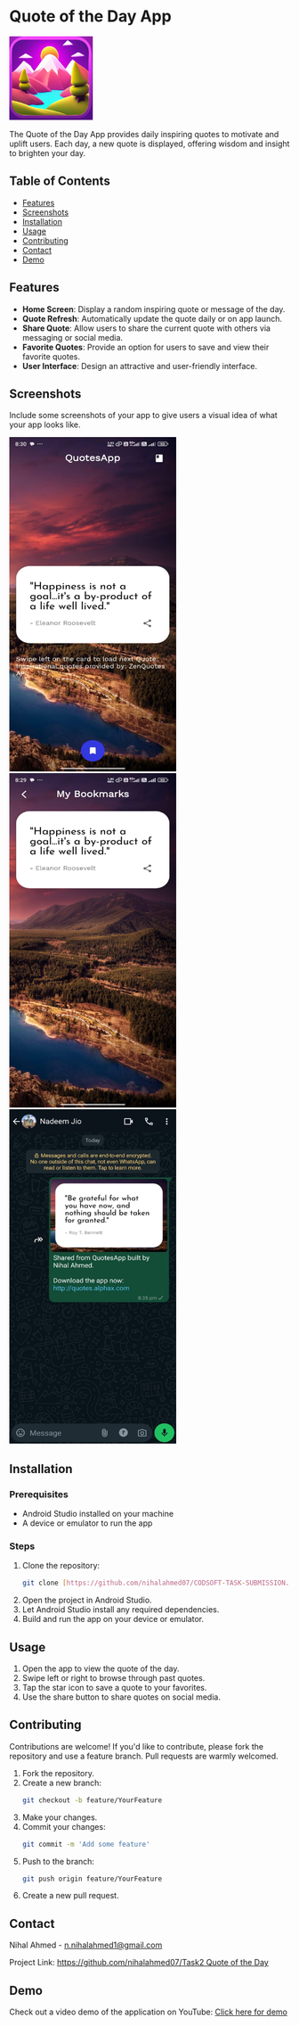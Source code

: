 # Quote of the Day App

<img src="app/src/main/playstore-icon.png" alt="Logo" width="150" height="150">

The Quote of the Day App provides daily inspiring quotes to motivate and uplift users. Each day, a new quote is displayed, offering wisdom and insight to brighten your day.

## Table of Contents

- [Features](#features)
- [Screenshots](#screenshots)
- [Installation](#installation)
- [Usage](#usage)
- [Contributing](#contributing)
- [Contact](#contact)
- [Demo](#demo)

## Features

- **Home Screen**: Display a random inspiring quote or message of the day.
- **Quote Refresh**: Automatically update the quote daily or on app launch.
- **Share Quote**: Allow users to share the current quote with others via messaging or social media.
- **Favorite Quotes**: Provide an option for users to save and view their favorite quotes.
- **User Interface**: Design an attractive and user-friendly interface.

## Screenshots

Include some screenshots of your app to give users a visual idea of what your app looks like.

<div>
    <img src="images/Home.jpg" alt="Home" width="300" height="600">
    <img src="images/Bookmark.jpg" alt="Home" width="300" height="600">
    <img src="images/Share.jpg" alt="Home" width="300" height="600">
</div>

## Installation

### Prerequisites

- Android Studio installed on your machine
- A device or emulator to run the app

### Steps

1. Clone the repository:
    ```bash
    git clone [https://github.com/nihalahmed07/CODSOFT-TASK-SUBMISSION.git](https://github.com/nihalahmed07/CODSOFT-TASK-SUBMISSION.git)
    ```
2. Open the project in Android Studio.
3. Let Android Studio install any required dependencies.
4. Build and run the app on your device or emulator.

## Usage

1. Open the app to view the quote of the day.
2. Swipe left or right to browse through past quotes.
3. Tap the star icon to save a quote to your favorites.
4. Use the share button to share quotes on social media.

## Contributing

Contributions are welcome! If you'd like to contribute, please fork the repository and use a feature branch. Pull requests are warmly welcomed.

1. Fork the repository.
2. Create a new branch:
    ```bash
    git checkout -b feature/YourFeature
    ```
3. Make your changes.
4. Commit your changes:
    ```bash
    git commit -m 'Add some feature'
    ```
5. Push to the branch:
    ```bash
    git push origin feature/YourFeature
    ```
6. Create a new pull request.

## Contact

Nihal Ahmed - [n.nihalahmed1@gmail.com](mailto:n.nihalahmed1@gmail.com)

Project Link: [https://github.com/nihalahmed07/Task2 Quote of the Day](https://github.com/nihalahmed07/CODSOFT-TASK-SUBMISSION/tree/main/TASK2%20Quote%20of%20the%20Day)

## Demo

Check out a video demo of the application on YouTube: [Click here for demo](https://www.youtube.com/link_to_your_demo)

